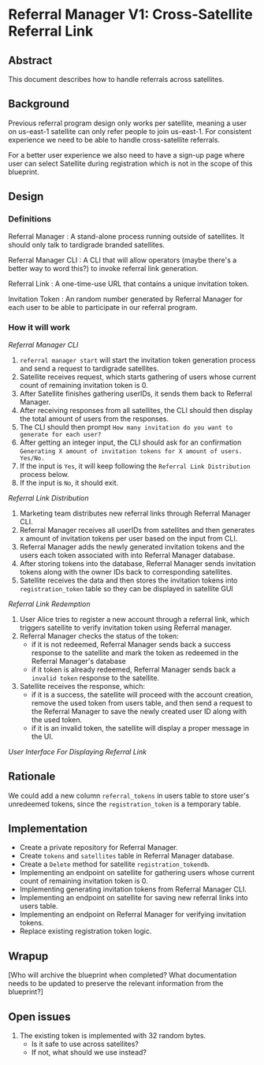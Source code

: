 # Referral Manager V1: Cross-Satellite Referral Link

## Abstract

This document describes how to handle referrals across satellites.

## Background

Previous referral program design only works per satellite, meaning a user on us-east-1 satellite can only refer people to join us-east-1.
For consistent experience we need to be able to handle cross-satellite referrals.

For a better user experience we also need to have a sign-up page where user can select Satellite during registration which is not in the scope of this blueprint.

## Design

### Definitions

Referral Manager
: A stand-alone process running outside of satellites. It should only talk to tardigrade branded satellites.

Referral Manager CLI
: A CLI that will allow operators (maybe there's a better way to word this?) to invoke referral link generation.

Referral Link
: A one-time-use URL that contains a unique invitation token.

Invitation Token
: An random number generated by Referral Manager for each user to be able to participate in our referral program.

### How it will work

_Referral Manager CLI_

1. `referral manager start` will start the invitation token generation process and send a request to tardigrade satellites.
2. Satellite receives request, which starts gathering of users whose current count of remaining invitation token is 0.
3. After Satellite finishes gathering userIDs, it sends them back to Referral Manager.
4. After receiving responses from all satellites, the CLI should then display the total amount of users from the responses. 
5. The CLI should then prompt `How many invitation do you want to generate for each user?`
6. After getting an integer input, the CLI should ask for an confirmation `Generating X amount of invitation tokens for X amount of users. Yes/No.`
7. If the input is `Yes`, it will keep following the `Referral Link Distribution` process below.
8. If the input is `No`, it should exit.

_Referral Link Distribution_

1. Marketing team distributes new referral links through Referral Manager CLI.
4. Referral Manager receives all userIDs from satellites and then generates x amount of invitation tokens per user based on the input from CLI.
6. Referral Manager adds the newly generated invitation tokens and the users each token associated with into Referral Manager database.
7. After storing tokens into the database, Referral Manager sends invitation tokens along with the owner IDs back to corresponding satellites.
8. Satellite receives the data and then stores the invitation tokens into `registration_token` table so they can be displayed in satellite GUI

_Referral Link Redemption_

1. User Alice tries to register a new account through a referral link, which triggers satellite to verify invitation token using Referral manager.
2. Referral Manager checks the status of the token:
    - if it is not redeemed, Referral Manager sends back a success response to the satellite and mark the token as redeemed in the Referral Manager's database
    - if it token is already redeemed, Referral Manager sends back a `invalid token` response to the satellite.
3. Satellite receives the response, which:
    - if it is a success, the satellite will proceed with the account creation, remove the used token from users table, and
    then send a request to the Referral Manager to save the newly created user ID along with the used token.
    - if it is an invalid token, the satellite will display a proper message in the UI.
    
_User Interface For Displaying Referral Link_

## Rationale

We could add a new column `referral_tokens` in users table to store user's unredeemed tokens, since the `registration_token` is a temporary table.

## Implementation

- Create a private repository for Referral Manager.
- Create `tokens` and `satellites` table in Referral Manager database.
- Create a `Delete` method for satellite `registration_tokendb`.
- Implementing an endpoint on satellite for gathering users whose current count of remaining invitation token is 0.
- Implementing generating invitation tokens from Referral Manager CLI.
- Implementing an endpoint on satellite for saving new referral links into users table.
- Implementing an endpoint on Referral Manager for verifying invitation tokens.
- Replace existing registration token logic.

## Wrapup

[Who will archive the blueprint when completed? What documentation needs to be updated to preserve the relevant information from the blueprint?]

## Open issues
1. The existing token is implemented with 32 random bytes.
     - Is it safe to use across satellites?
     - If not, what should we use instead?
